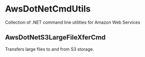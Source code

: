 # AwsDotNetCmdUtils
Collection of .NET command line utilities for Amazon Web Services

AwsDotNetS3LargeFileXferCmd
---------------------------
Transfers large files to and from S3 storage.
